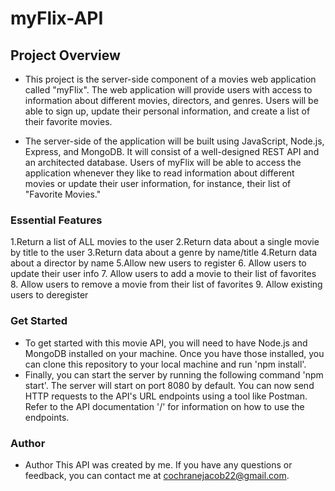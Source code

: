 # myFlix-API

##  Project Overview
- This project is the server-side component of a movies web application called "myFlix". The web application will provide users with access to information about different movies, directors, and genres. Users will be able to sign up, update their personal information, and create a list of their favorite movies.

- The server-side of the application will be built using JavaScript, Node.js, Express, and MongoDB. It will consist of a well-designed REST API and an architected database. Users of myFlix will be able to access the application whenever they like to read information about different movies or update their user information, for instance, their list of "Favorite Movies."

### Essential Features

  1.Return a list of ALL movies to the user
  2.Return data about a single movie by title to the user
  3.Return data about a genre by name/title
  4.Return data about a director by name
  5.Allow new users to register
  6. Allow users to update their user info
  7. Allow users to add a movie to their list of favorites
  8. Allow users to remove a movie from their list of favorites
  9. Allow existing users to deregister

### Get Started
- To get started with this movie API, you will need to have Node.js and MongoDB installed on your machine. Once you have those installed, you can clone this repository to your local machine and run 'npm install'.
- Finally, you can start the server by running the following command 'npm start'.
The server will start on port 8080 by default. You can now send HTTP requests to the API's URL endpoints using a tool like Postman. Refer to the API documentation '/' for information on how to use the endpoints.

### Author
- Author
This API was created by me. If you have any questions or feedback, you can contact me at cochranejacob22@gmail.com.
